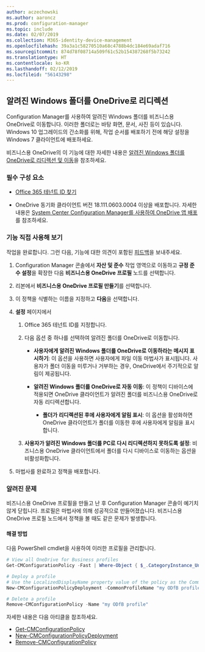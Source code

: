```yaml
---
author: aczechowski
ms.author: aaroncz
ms.prod: configuration-manager
ms.topic: include
ms.date: 02/07/2019
ms.collection: M365-identity-device-management
ms.openlocfilehash: 39a3a1c58270510a68c4788b4dc184e69adaf716
ms.sourcegitcommit: 874d78f08714a509f61c52b154387268f5b73242
ms.translationtype: HT
ms.contentlocale: ko-KR
ms.lasthandoff: 02/12/2019
ms.locfileid: "56143298"
---
```

## <a name="bkmk_odfb"></a> 알려진 Windows 폴더를 OneDrive로 리디렉션
<!--3556021-->

Configuration Manager를 사용하여 알려진 Windows 폴더를 비즈니스용 OneDrive로 이동합니다. 이러한 폴더로는 바탕 화면, 문서, 사진 등이 있습니다. Windows 10 업그레이드의 간소화를 위해, 작업 순서를 배포하기 전에 해당 설정을 Windows 7 클라이언트에 배포하세요. 

비즈니스용 OneDrive의 이 기능에 대한 자세한 내용은 [알려진 Windows 폴더를 OneDrive로 리디렉션 및 이동](https://docs.microsoft.com/onedrive/redirect-known-folders)을 참조하세요.


### <a name="prerequisites"></a>필수 구성 요소

- [Office 365 테넌트 ID 찾기](https://docs.microsoft.com/onedrive/find-your-office-365-tenant-id)  

- OneDrive 동기화 클라이언트 버전 18.111.0603.0004 이상을 배포합니다. 자세한 내용은 [System Center Configuration Manager를 사용하여 OneDrive 앱 배포](https://docs.microsoft.com/onedrive/deploy-on-windows)를 참조하세요.  


### <a name="try-it-out"></a>기능 직접 사용해 보기

작업을 완료합니다. 그런 다음, 기능에 대한 의견이 포함된 [피드백](/sccm/core/understand/find-help#product-feedback)을 보내주세요.

1. Configuration Manager 콘솔에서 **자산 및 준수** 작업 영역으로 이동하고 **규정 준수 설정**을 확장한 다음 **비즈니스용 OneDrive 프로필** 노드를 선택합니다.  

2. 리본에서 **비즈니스용 OneDrive 프로필 만들기**를 선택합니다.  

3. 이 정책을 식별하는 이름을 지정하고 **다음**을 선택합니다.  

4. **설정** 페이지에서

    1. Office 365 테넌트 ID를 지정합니다.  

    2. 다음 옵션 중 하나를 선택하여 알려진 폴더를 OneDrive로 이동합니다.  

        - **사용자에게 알려진 Windows 폴더를 OneDrive로 이동하라는 메시지 표시하기**: 이 옵션을 사용하면 사용자에게 파일 이동 마법사가 표시됩니다. 사용자가 폴더 이동을 미루거나 거부하는 경우, OneDrive에서 주기적으로 알림이 제공됩니다.  

        - **알려진 Windows 폴더를 OneDrive로 자동 이동**: 이 정책이 디바이스에 적용되면 OneDrive 클라이언트가 알려진 폴더를 비즈니스용 OneDrive로 자동 리디렉션합니다.  

            - **폴더가 리디렉션된 후에 사용자에게 알림 표시**: 이 옵션을 활성화하면 OneDrive 클라이언트가 폴더를 이동한 후에 사용자에게 알림을 표시합니다.  

    3. **사용자가 알려진 Windows 폴더를 PC로 다시 리디렉션하지 못하도록 설정**: 비즈니스용 OneDrive 클라이언트에서 폴더를 다시 디바이스로 이동하는 옵션을 비활성화합니다.  

5. 마법사를 완료하고 정책을 배포합니다.  


### <a name="known-issue"></a>알려진 문제

비즈니스용 OneDrive 프로필을 만들고 난 후 Configuration Manager 콘솔이 예기치 않게 닫힙니다. 프로필은 마법사에 의해 성공적으로 만들어졌습니다. 비즈니스용 OneDrive 프로필 노드에서 정책을 볼 때도 같은 문제가 발생합니다. 

#### <a name="workaround"></a>해결 방법
다음 PowerShell cmdlet을 사용하여 이러한 프로필을 관리합니다.


```PowerShell
# View all OneDrive for Business profiles
Get-CMConfigurationPolicy -Fast | Where-Object { $_.CategoryInstance_UniqueIDs -eq "SettingsAndPolicy:SMS_OneDriveKnownFolderMigrationSettings" }

# Deploy a profile
# Use the LocalizedDisplayName property value of the policy as the CommonProfileName parameter.
New-CMConfigurationPolicyDeployment -CommonProfileName "my ODfB profile" -CollectionName "my collection"

# Delete a profile
Remove-CMConfigurationPolicy -Name "my ODfB profile"
```

자세한 내용은 다음 아티클을 참조하세요.
- [Get-CMConfigurationPolicy](https://docs.microsoft.com/powershell/module/configurationmanager/get-cmconfigurationpolicy?view=sccm-ps)
- [New-CMConfigurationPolicyDeployment](https://docs.microsoft.com/powershell/module/ConfigurationManager/New-CMConfigurationPolicyDeployment?view=sccm-ps)
- [Remove-CMConfigurationPolicy](https://docs.microsoft.com/powershell/module/configurationmanager/remove-cmconfigurationpolicy?view=sccm-ps)

